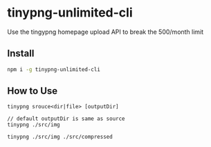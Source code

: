 # tinypng-unlimited-cli
Use the tingypng homepage upload API to break the 500/month limit

## Install
```bash
npm i -g tinypng-unlimited-cli
```

## How to Use
```bask
tinypng srouce<dir|file> [outputDir]

// default outputDir is same as source
tinypng ./src/img

tinypng ./src/img ./src/compressed
```
